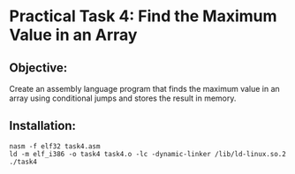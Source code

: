 # Practical Task 4: Find the Maximum Value in an Array
## Objective:
Create an assembly language program that finds the maximum value in an array using conditional jumps and stores the result in memory.
## Installation: 
```
nasm -f elf32 task4.asm
ld -m elf_i386 -o task4 task4.o -lc -dynamic-linker /lib/ld-linux.so.2
./task4
```

